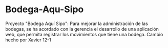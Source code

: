 # Bodega-Aqu-Sipo
Proyecto "Bodega Aquí Sipo":
Para mejorar la administración de las bodegas, se ha acordado con la gerencia el desarrollo de una aplicación web, que permita registrar los movimientos que tiene una bodega.
Cambio hecho por Xavier 12-1